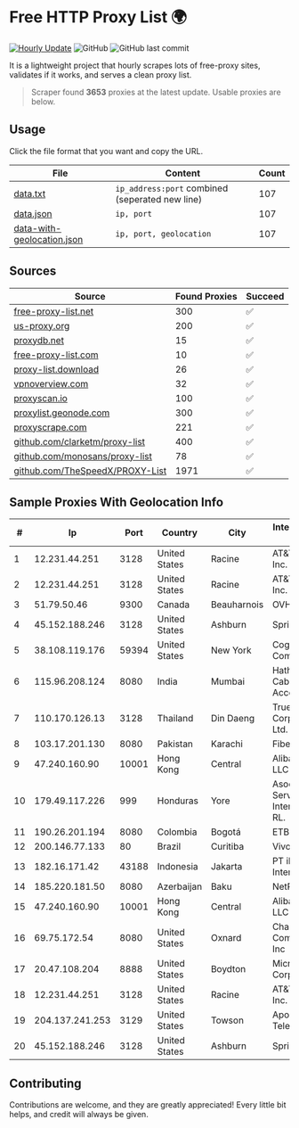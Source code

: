 
# Free HTTP Proxy List 🌍

[![Hourly Update](https://github.com/mertguvencli/http-proxy-list/actions/workflows/main.yml/badge.svg?branch=main)](https://github.com/mertguvencli/http-proxy-list/actions/workflows/main.yml)
![GitHub](https://img.shields.io/github/license/mertguvencli/http-proxy-list)
![GitHub last commit](https://img.shields.io/github/last-commit/mertguvencli/http-proxy-list)

It is a lightweight project that hourly scrapes lots of free-proxy sites, validates if it works, and serves a clean proxy list.


> Scraper found **3653** proxies at the latest update. Usable proxies are below.

## Usage

Click the file format that you want and copy the URL.


|File|Content|Count|
|----|-------|-----|
|[data.txt](https://raw.githubusercontent.com/mertguvencli/http-proxy-list/main/proxy-list/data.txt)|`ip_address:port` combined (seperated new line)|107|
|[data.json](https://raw.githubusercontent.com/mertguvencli/http-proxy-list/main/proxy-list/data.json)|`ip, port`|107|
|[data-with-geolocation.json](https://raw.githubusercontent.com/mertguvencli/http-proxy-list/main/proxy-list/data-with-geolocation.json)|`ip, port, geolocation`|107|

## Sources

|Source|Found Proxies|Succeed|
|------|-------------|-------|
|[free-proxy-list.net](https://free-proxy-list.net)|300|✅|
|[us-proxy.org](https://www.us-proxy.org)|200|✅|
|[proxydb.net](http://proxydb.net)|15|✅|
|[free-proxy-list.com](https://free-proxy-list.com/?page=&port=&type%5B%5D=http&type%5B%5D=https&up_time=0&search=Search)|10|✅|
|[proxy-list.download](https://www.proxy-list.download/HTTP)|26|✅|
|[vpnoverview.com](https://vpnoverview.com/privacy/anonymous-browsing/free-proxy-servers)|32|✅|
|[proxyscan.io](https://www.proxyscan.io)|100|✅|
|[proxylist.geonode.com](https://proxylist.geonode.com/api/proxy-list?limit=300&page=1&sort_by=lastChecked&sort_type=desc&protocols=http,https)|300|✅|
|[proxyscrape.com](https://api.proxyscrape.com/v2/?request=displayproxies&protocol=http&timeout=10000&country=all&ssl=all&anonymity=all)|221|✅|
|[github.com/clarketm/proxy-list](https://raw.githubusercontent.com/clarketm/proxy-list/master/proxy-list-raw.txt)|400|✅|
|[github.com/monosans/proxy-list](https://raw.githubusercontent.com/monosans/proxy-list/main/proxies/http.txt)|78|✅|
|[github.com/TheSpeedX/PROXY-List](https://raw.githubusercontent.com/TheSpeedX/PROXY-List/master/http.txt)|1971|✅|


## Sample Proxies With Geolocation Info

|#|Ip|Port|Country|City|Internet Service Provider|
|-|--|----|-------|----|-------------------------|
|1|12.231.44.251|3128|United States|Racine|AT&T Services, Inc.|
|2|12.231.44.251|3128|United States|Racine|AT&T Services, Inc.|
|3|51.79.50.46|9300|Canada|Beauharnois|OVH SAS|
|4|45.152.188.246|3128|United States|Ashburn|Sprint|
|5|38.108.119.176|59394|United States|New York|Cogent Communications|
|6|115.96.208.124|8080|India|Mumbai|Hathway IP over Cable Internet Access|
|7|110.170.126.13|3128|Thailand|Din Daeng|True Internet Corporation CO. Ltd.|
|8|103.17.201.130|8080|Pakistan|Karachi|Fiberlink|
|9|47.240.160.90|10001|Hong Kong|Central|Alibaba.com LLC|
|10|179.49.117.226|999|Honduras|Yore|Asociacion De Servicio De Internet S. De RL.|
|11|190.26.201.194|8080|Colombia|Bogotá|ETB - Colombia|
|12|200.146.77.133|80|Brazil|Curitiba|Vivo|
|13|182.16.171.42|43188|Indonesia|Jakarta|PT iForte Global Internet|
|14|185.220.181.50|8080|Azerbaijan|Baku|NetPoint LLC|
|15|47.240.160.90|10001|Hong Kong|Central|Alibaba.com LLC|
|16|69.75.172.54|8080|United States|Oxnard|Charter Communications Inc|
|17|20.47.108.204|8888|United States|Boydton|Microsoft Corporation|
|18|12.231.44.251|3128|United States|Racine|AT&T Services, Inc.|
|19|204.137.241.253|3129|United States|Towson|Apogee Telecom Inc.|
|20|45.152.188.246|3128|United States|Ashburn|Sprint|



## Contributing

Contributions are welcome, and they are greatly appreciated! Every
little bit helps, and credit will always be given.

